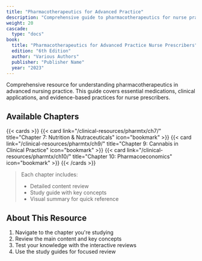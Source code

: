 ```yaml
---
title: "Pharmacotherapeutics for Advanced Practice"
description: "Comprehensive guide to pharmacotherapeutics for nurse practitioner students"
weight: 20
cascade:
  type: "docs"
book:
  title: "Pharmacotherapeutics for Advanced Practice Nurse Prescribers"
  edition: "6th Edition"
  author: "Various Authors"
  publisher: "Publisher Name"
  year: "2023"
---
```


Comprehensive resource for understanding pharmacotherapeutics in advanced nursing practice. This guide covers essential medications, clinical applications, and evidence-based practices for nurse prescribers.

## Available Chapters

{{< cards >}}
  {{< card link="/clinical-resources/pharmtx/ch7/" title="Chapter 7: Nutrition & Nutraceuticals" icon="bookmark" >}}
  {{< card link="/clinical-resources/pharmtx/ch9/" title="Chapter 9: Cannabis in Clinical Practice" icon="bookmark" >}}
  {{< card link="/clinical-resources/pharmtx/ch10/" title="Chapter 10: Pharmacoeconomics" icon="bookmark" >}}
{{< /cards >}}

> Each chapter includes:
> - Detailed content review
> - Study guide with key concepts
> - Visual summary for quick reference

## About This Resource

1. Navigate to the chapter you're studying
2. Review the main content and key concepts
3. Test your knowledge with the interactive reviews
4. Use the study guides for focused review
